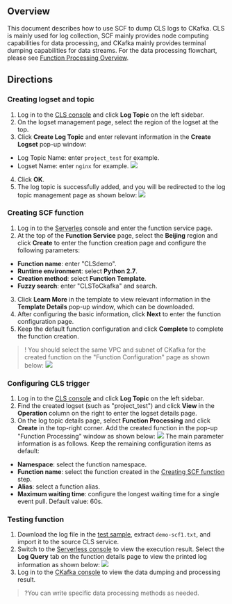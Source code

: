 ## Overview

This document describes how to use SCF to dump CLS logs to CKafka. CLS is mainly used for log collection, SCF mainly provides node computing capabilities for data processing, and CKafka mainly provides terminal dumping capabilities for data streams. For the data processing flowchart, please see [Function Processing Overview](https://intl.cloud.tencent.com/document/product/614/38883).



## Directions

[](id:step01)

### Creating logset and topic
1. Log in to the [CLS console](https://console.cloud.tencent.com/cls) and click **Log Topic** on the left sidebar.
2. On the logset management page, select the region of the logset at the top.
3. Click **Create Log Topic** and enter relevant information in the **Create Logset** pop-up window:
  - Log Topic Name: enter `project_test` for example.
  - Logset Name: enter `nginx` for example.
![](https://qcloudimg.tencent-cloud.cn/raw/aef0c21a0ffb668c11ec0fe88b4c38f1.png)
4. Click **OK**.
5. The log topic is successfully added, and you will be redirected to the log topic management page as shown below:
   ![](https://qcloudimg.tencent-cloud.cn/raw/18a11bc00a7e328d19c827365ac01b68.png)



[](id:step03)

### Creating SCF function

1. Log in to the [Serverles](https://console.cloud.tencent.com/scf/list) console and enter the function service page.
2. At the top of the **Function Service** page, select the **Beijing** region and click **Create** to enter the function creation page and configure the following parameters:
 - **Function name**: enter "CLSdemo".
 - **Runtime environment**: select **Python 2.7**.
 - **Creation method**: select **Function Template**.
 - **Fuzzy search**: enter "CLSToCkafka" and search.
3. Click **Learn More** in the template to view relevant information in the **Template Details** pop-up window, which can be downloaded.
4. After configuring the basic information, click **Next** to enter the function configuration page.
5. Keep the default function configuration and click **Complete** to complete the function creation.
> ! You should select the same VPC and subnet of CKafka for the created function on the "Function Configuration" page as shown below:
![](https://qcloudimg.tencent-cloud.cn/raw/05447e52556ab3428cd51b4726b7ba5c.png)


[](id:step04)

### Configuring CLS trigger
1. Log in to the [CLS console](https://console.cloud.tencent.com/cls) and click **Log Topic** on the left sidebar.
2. Find the created logset (such as "project_test") and click **View** in the **Operation** column on the right to enter the logset details page.
3. On the log topic details page, select **Function Processing** and click **Create** in the top-right corner. Add the created function in the pop-up "Function Processing" window as shown below:
![](https://qcloudimg.tencent-cloud.cn/raw/00b7040c6699b366a368a01ba4270c5e.png)
The main parameter information is as follows. Keep the remaining configuration items as default:
 - **Namespace**: select the function namespace.
 - **Function name**: select the function created in the [Creating SCF function](#step03) step.
 - **Alias**: select a function alias.
 - **Maximum waiting time**: configure the longest waiting time for a single event pull. Default value: 60s.

[](id:step05)

### Testing function
1. Download the log file in the [test sample](https://main.qcloudimg.com/raw/6e0d4837eefd0ce77dac8a3973acdf39.zip), extract `demo-scf1.txt`, and import it to the source CLS service.
2. Switch to the [Serverless console](https://console.cloud.tencent.com/scf/list?rid=8&ns=default) to view the execution result.
Select the **Log Query** tab on the function details page to view the printed log information as shown below:
![](https://qcloudimg.tencent-cloud.cn/raw/b9dc2dfda8658d1a21739a2898a41c15.png)
3. Log in to the [CKafka console](https://console.cloud.tencent.com/ckafka) to view the data dumping and processing result.
>?You can write specific data processing methods as needed.
